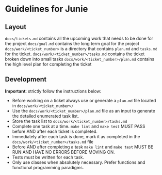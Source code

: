 # Guidelines for Junie

## Layout
`docs/tickets.md` contains all the upcoming work that needs to be done for the project
`docs/goal.md` contains the long term goal for the project
`docs/work/<ticket_number>` is a directory that contains `plan.md` and `tasks.md` for the ticket.
`docs/work/<ticket_number>/tasks.md` contains the ticket broken down into small tasks
`docs/work/<ticket_number>/plan.md` contains the high level plan for completing the ticket

## Development 
**Important**: strictly follow the instructions below:

* Before working on a ticket always use or generate a `plan.md` file located in `docs/work/<ticket_number>/`
* Use the `docs/work/<ticket_number>/plan.md` file as an input to generate the detailed enumerated task list.
* Store the task list to `docs/work/<ticket_number>/tasks.md`
* Complete one task at a time. `make lint` and `make test` MUST PASS before AND after each ticket is completed.
* Immediately after each task is done, mark it as completed in the  `docs/work/<ticket_number>/tasks.md` file
* Before AND after completing a task `make lint` and `make test` MUST BE RUN AND HAVE NO ERRORS BEFORE MOVING ON.
* Tests must be written for each task. 
* Only use classes when absolutely necessary. Prefer functions and functional programming paradigms. 
